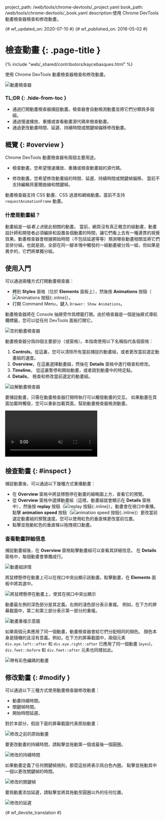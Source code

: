 project_path: /web/tools/chrome-devtools/_project.yaml
book_path: /web/tools/chrome-devtools/_book.yaml
description:使用 Chrome DevTools 動畫檢查器檢查和修改動畫。

{# wf_updated_on: 2020-07-10 #}
{# wf_published_on: 2016-05-02 #}

# 檢查動畫 {: .page-title }

{% include "web/_shared/contributors/kaycebasques.html" %}

使用 Chrome DevTools 動畫檢查器檢查和修改動畫。


![動畫檢查器](imgs/animation-inspector.png)


### TL;DR {: .hide-from-toc }
- 通過打開動畫檢查器捕捉動畫。檢查器會自動檢測動畫並將它們分類爲多個組。
- 通過慢速播放、重播或查看動畫源代碼來檢查動畫。
- 通過更改動畫時間、延遲、持續時間或關鍵幀偏移修改動畫。


## 概覽 {: #overview }

Chrome DevTools 動畫檢查器有兩個主要用途。 

* 檢查動畫。您希望慢速播放、重播或檢查動畫組的源代碼。
 
* 修改動畫。您希望修改動畫組的時間、延遲、持續時間或關鍵幀偏移。
當前不支持編輯貝塞爾曲線和關鍵幀。
 

動畫檢查器支持 CSS 動畫、CSS 過渡和網絡動畫。當前不支持 `requestAnimationFrame` 動畫。



### 什麼是動畫組？

動畫組是一組*看上去*彼此相關的動畫。
當前，網頁沒有真正概念的組動畫，動畫設計師和開發者必須編排和設置各個動畫的時間，讓它們看上去有一種連貫的視覺效果。動畫檢查器會根據開始時間（不包括延遲等等）預測哪些動畫相關並將它們並排分組。也就是說，全部在同一腳本塊中觸發的一組動畫被分爲一組，但如果是異步的，它們將單獨分組。

 

## 使用入門

可以通過兩種方式打開動畫檢查器：

* 轉到 **Styles** 窗格（位於 **Elements** 面板上），然後按 **Animations** 按鈕（![Animations 按鈕](imgs/animations-button.png){:.inline}）。
* 打開 Command Menu，鍵入 `Drawer: Show Animations`。 

動畫檢查器將在 Console 抽屜旁作爲標籤打開。由於檢查器是一個是抽屜式導航欄標籤，您可以從任何 DevTools 面板打開它。
 

![空的動畫檢查器](imgs/empty-ai.png)

動畫檢查器分爲四個主要部分（或窗格）。本指南使用以下名稱指代各個窗格：


1. **Controls**。從這裏，您可以清除所有當前捕捉的動畫組，或者更改當前選定動畫組的速度。
2. **Overview**。在這裏選擇動畫組，然後在 **Details** 窗格中進行檢查和修改。
3. **Timeline**。
從這裏暫停和開始動畫，或者跳到動畫中的特定點。
4. **Details**。
檢查和修改當前選定的動畫組。
 

![註解動畫檢查器](imgs/annotated-animation-inspector.png)

要捕捉動畫，只需在動畫檢查器打開時執行可以觸發動畫的交互。
如果動畫在頁面加載時觸發，您可以重新加載頁面，幫助動畫檢查器檢測動畫。

 

<video src="animations/capture-animations.mp4"
       autoplay loop muted controls></video>

## 檢查動畫 {: #inspect }

捕捉動畫後，可以通過以下幾種方式重播動畫：

* 在 **Overview** 窗格中將鼠標懸停在動畫的縮略圖上方，查看它的預覽。
* 從 **Overview** 窗格中選擇動畫組（這樣，動畫組就會顯示在 **Details** 窗格中），然後按 **replay** 按鈕（![replay 按鈕](imgs/replay-button.png){:.inline}）。動畫會在視口中重播。點擊 **animation speed** 按鈕（![animation speed 按鈕](imgs/animation-speed-buttons.png){:.inline}）更改當前選定動畫組的預覽速度。您可以使用紅色的垂直條更改當前位置。
* 點擊並拖動紅色的垂直條以拖拽視口動畫。 

### 查看動畫詳細信息

捕捉動畫組後，在 **Overview** 窗格點擊動畫組可以查看其詳細信息。
在 **Details** 窗格中，每個動畫會單獨成行。
 

![動畫組詳情](imgs/animation-group-details.png)

將鼠標懸停在動畫上可以在視口中突出顯示該動畫。點擊動畫，在 **Elements** 面板中將其選中。
 

![將鼠標懸停在動畫上，使其在視口中突出顯示](imgs/highlight-animation.png)


動畫最左側的深色部分是其定義。右側的淺色部分表示重複。
例如，在下方的屏幕截圖中，第二和第三部分表示第一部分的重複。
 

![動畫重複示意圖](imgs/animation-iterations.png)

如果兩個元素應用了同一個動畫，動畫檢查器會給它們分配相同的顏色。
顏色本身是隨機的且沒有意義。例如，在下方的屏幕截圖中，兩個元素 `div.eye.left::after` 和 `div.eye.right::after` 已應用了同一個動畫 (`eyes`)，`div.feet::before` 和 `div.feet::after` 元素也同樣如此。



 

![帶有彩色編碼的動畫](imgs/color-coded-animations.png)

## 修改動畫 {: #modify }

可以通過以下三種方式使用動畫檢查器修改動畫：

* 動畫持續時間。
* 關鍵幀時間。
* 開始時間延遲。

對於本部分，假設下面的屏幕截圖代表原始動畫：


![修改之前的原始動畫](imgs/modify-original.png)

要更改動畫的持續時間，請點擊並拖動第一個或最後一個圓圈。


![修改的持續時間](imgs/modify-duration.png)

如果動畫定義了任何關鍵幀規則，那麼這些將表示爲白色內圈。
點擊並拖動其中一個以更改關鍵幀的時間。


![修改的關鍵幀](imgs/modify-keyframe.png)

要爲動畫添加延遲，請點擊並將其拖動至圓圈以外的任何位置。
 

![修改的延遲](imgs/modify-delay.png)


{# wf_devsite_translation #}
